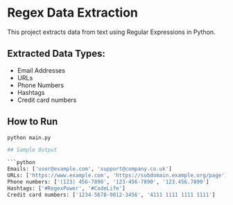 # Regex Data Extraction

This project extracts data from text using Regular Expressions in Python.

## Extracted Data Types:
- Email Addresses
- URLs
- Phone Numbers
- Hashtags
- Credit card numbers

## How to Run

```bash
python main.py

## Sample Output

```python
Emails: ['user@example.com', 'support@company.co.uk']
URLs: ['https://www.example.com', 'https://subdomain.example.org/page']
Phone numbers: ['(123) 456-7890', '123-456-7890', '123.456.7890']
Hashtags: ['#RegexPower', '#CodeLife']
Credit card numbers: ['1234-5678-9012-3456', '4111 1111 1111 1111']
